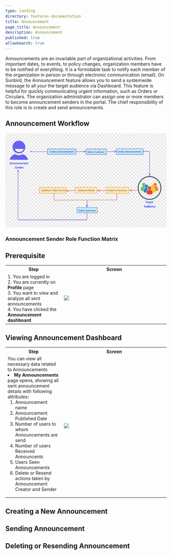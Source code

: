```yaml
---
type: landing
directory: features-documentation
title: Announcement
page_title: Announcement
description: Announcement
published: true
allowSearch: true
---
```

Announcements are an invariable part of organizational activities. From important dates, to events, to policy changes, organization members have to be notified of everything. It is a formidable task to notify each member of the organization in person or through electronic communication (email). On Sunbird, the Announcement feature allows you to send a systemwide message to all your the target audience via Dashboard. This feature is helpful for quickly communicating urgent information, such as Orders or Circulars. The organization administrator can assign one or more members to become announcement senders in the portal. The chief responsibility of this role is to create and send announcements.  

## Announcement Workflow

<img src="pages/features-documentation/images/announcement/announcement2.png">

### Announcement Sender Role Function Matrix

## Prerequisite

<table>
  <tr>
    <th style="width:35%;">Step</th>
    <th style="width:65%;">Screen</th>
  </tr>
  <tr>
    <td>1. You are logged in <br>2. You are currently on <strong>Profile</strong> page <br>3. You want to view and analyze all sent announcements <br>4. You have clicked the <strong>Announcement dashboard</strong> 
      </td>
      <td><img src="pages/features-documentation/images/.png"></td>
  </tr>
    </table>
  
## Viewing Announcement Dashboard
  
  <table>
  <tr>
    <th style="width:35%;">Step</th>
    <th style="width:65%;">Screen</th>
  </tr>
  <tr>
    <td>You can view all necessary data related to Announcements <br>
      <li><strong>My Announcements</strong> page opens, showing all sent announcement details with following attributes:
         <ol>
                        <li>Announcement name</li>
                        <li>Announcement Published Date</li>
                        <li>Number of users to whom Announcements are send</li>
                        <li>Number of users Received Announcents</li>
                        <li>Users Seen Announcements</li>
                        <li>Delete or Resend actions taken by Announcement Creator and Sender</li>
        </ol>
       </li>
    </td>
    <td><img src="pages/features-documentation/images/.png"></td>
  </tr>
  </table>
  
## Creating a New Announcement 
  
## Sending Announcement
  
## Deleting or Resending Announcement
